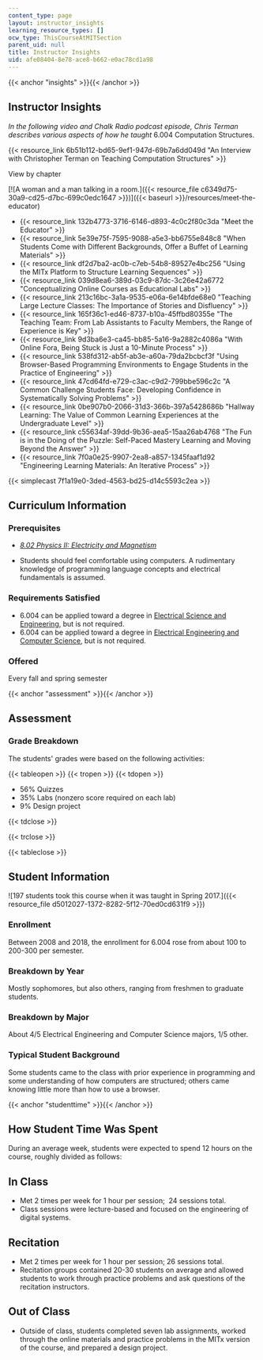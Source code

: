 ```yaml
---
content_type: page
layout: instructor_insights
learning_resource_types: []
ocw_type: ThisCourseAtMITSection
parent_uid: null
title: Instructor Insights
uid: afe08404-8e78-ace8-b662-e0ac78cd1a98
---
```


{{< anchor "insights" >}}{{< /anchor >}}

Instructor Insights
-------------------

_In the following video and Chalk Radio podcast episode, Chris Terman describes various aspects of how he taught_ 6.004 Computation Structures.

{{< resource_link 6b51b112-bd65-9ef1-947d-69b7a6dd049d "An Interview with Christopher Terman on Teaching Computation Structures" >}}

View by chapter

[![A woman and a man talking in a room.]({{< resource_file c6349d75-30a9-cd25-d7bc-699c0edc1647 >}})]({{< baseurl >}}/resources/meet-the-educator)

*   {{< resource_link 132b4773-3716-6146-d893-4c0c2f80c3da "Meet the Educator" >}}
*   {{< resource_link 5e39e75f-7595-9088-a5e3-bb6755e848c8 "When Students Come with Different Backgrounds, Offer a Buffet of Learning Materials" >}}
*   {{< resource_link df2d7ba2-ac0b-c7eb-54b8-89527e4bc256 "Using the MITx Platform to Structure Learning Sequences" >}}
*   {{< resource_link 039d8ea6-389d-03c9-87dc-3c26e42a6772 "Conceptualizing Online Courses as Educational Labs" >}}
*   {{< resource_link 213c16bc-3a1a-9535-e06a-6e14bfde68e0 "Teaching Large Lecture Classes: The Importance of Stories and Disfluency" >}}
*   {{< resource_link 165f36c1-ed46-8737-b10a-45ffbd80355e "The Teaching Team: From Lab Assistants to Faculty Members, the Range of Experience is Key" >}}
*   {{< resource_link 9d3ba6e3-ca45-bb85-5a16-9a2882c4086a "With Online Fora, Being Stuck is Just a 10-Minute Process" >}}
*   {{< resource_link 538fd312-ab5f-ab3e-a60a-79da2bcbcf3f "Using Browser-Based Programming Environments to Engage Students in the Practice of Engineering" >}}
*   {{< resource_link 47cd64fd-e729-c3ac-c9d2-799bbe596c2c "A Common Challenge Students Face: Developing Confidence in Systematically Solving Problems" >}}
*   {{< resource_link 0be907b0-2066-31d3-366b-397a5428686b "Hallway Learning: The Value of Common Learning Experiences at the Undergraduate Level" >}}
*   {{< resource_link c55634af-39dd-9b36-aea5-15aa26ab4768 "The Fun is in the Doing of the Puzzle: Self-Paced Mastery Learning and Moving Beyond the Answer" >}}
*   {{< resource_link 7f0a0e25-9907-2ea8-a857-1345faaf1d92 "Engineering Learning Materials: An Iterative Process" >}}

{{< simplecast 7f1a19e0-3ded-4563-bd25-d14c5593c2ea >}}

Curriculum Information
----------------------

### Prerequisites

*   _[8.02 Physics II: Electricity and Magnetism](/courses/8-02-physics-ii-electricity-and-magnetism-spring-2007/)_

*   Students should feel comfortable using computers. A rudimentary knowledge of programming language concepts and electrical fundamentals is assumed.

### Requirements Satisfied

*   6.004 can be applied toward a degree in [Electrical Science and Engineering](https://www.eecs.mit.edu/academics-admissions/undergraduate-programs/course-6-1-electrical-science-and-engineering), but is not required.
*   6.004 can be applied toward a degree in [Electrical Engineering and Computer Science](https://www.eecs.mit.edu/academics-admissions/undergraduate-programs/course-6-2-electrical-eng-computer-science), but is not required.

### Offered

Every fall and spring semester

{{< anchor "assessment" >}}{{< /anchor >}}

Assessment
----------

### Grade Breakdown

The students' grades were based on the following activities:

{{< tableopen >}}
{{< tropen >}}
{{< tdopen >}}
- 56% Quizzes
- 35% Labs (nonzero score required on each lab)
- 9% Design project

{{< tdclose >}}

{{< trclose >}}

{{< tableclose >}}

Student Information
-------------------

![197 students took this course when it was taught in Spring 2017.]({{< resource_file d5012027-1372-8282-5f12-70ed0cd631f9 >}})

### Enrollment

Between 2008 and 2018, the enrollment for 6.004 rose from about 100 to 200-300 per semester.

### Breakdown by Year

Mostly sophomores, but also others, ranging from freshmen to graduate students.

### Breakdown by Major

About 4/5 Electrical Engineering and Computer Science majors, 1/5 other.

### Typical Student Background

Some students came to the class with prior experience in programming and some understanding of how computers are structured; others came knowing little more than how to use a browser.

{{< anchor "studenttime" >}}{{< /anchor >}}

How Student Time Was Spent
--------------------------

During an average week, students were expected to spend 12 hours on the course, roughly divided as follows:

In Class
--------

*   Met 2 times per week for 1 hour per session;  24 sessions total.
*   Class sessions were lecture-based and focused on the engineering of digital systems.

Recitation
----------

*   Met 2 times per week for 1 hour per session; 26 sessions total.
*   Recitation groups contained 20-30 students on average and allowed students to work through practice problems and ask questions of the recitation instructors.

Out of Class
------------

*   Outside of class, students completed seven lab assignments, worked through the online materials and practice problems in the MITx version of the course, and prepared a design project.